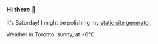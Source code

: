 ### Hi there :wave:

It's Saturday! I might be polishing my [static site generator](https://github.com/bewuethr/pandoc-bash-blog).

Weather in Toronto: sunny, at +6°C.
